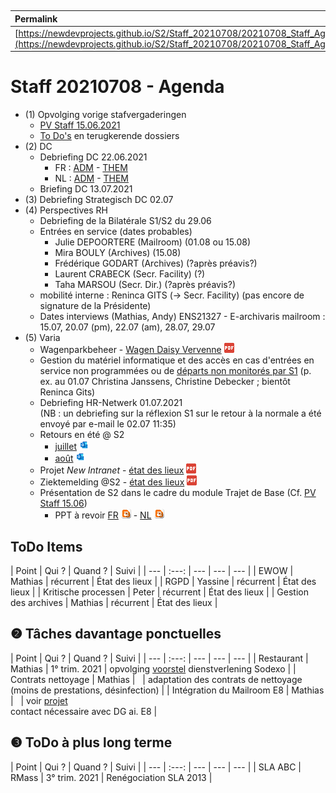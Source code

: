 <link rel="stylesheet" href="https://newdevprojects.github.io/S2/S2.css">
<link rel="stylesheet" href="S2.css">

&nbsp;

| Permalink |
| :--- |
| [https://newdevprojects.github.io/S2/Staff_20210708/20210708_Staff_Agenda.html](https://newdevprojects.github.io/S2/Staff_20210708/20210708_Staff_Agenda.html) | 

# Staff 20210708 - Agenda

* (1) Opvolging vorige stafvergaderingen
	* [PV Staff 15.06.2021](https://newdevprojects.github.io/S2/Staff_20210615/20210615_Staff_PV.html)
	* [To Do's](#todo) en terugkerende dossiers
* (2) DC 
	* Debriefing DC 22.06.2021
		* FR : [ADM](https://newdevprojects.github.io/S2/Staff/20210622_Adm_FR.pdf) - [THEM](https://newdevprojects.github.io/S2/Staff/20210622_Them_FR.pdf)
		* NL : [ADM](https://newdevprojects.github.io/S2/Staff/20210622_Adm_NL.pdf) - [THEM](https://newdevprojects.github.io/S2/Staff/20210622_Them_NL.pdf)
	* Briefing DC 13.07.2021
* (3) Debriefing Strategisch DC 02.07
* (4) Perspectives RH
	* Debriefing de la Bilatérale S1/S2 du 29.06
	* Entrées en service (dates probables)
		* Julie DEPOORTERE (Mailroom) (01.08 ou 15.08)
		* Mira BOULY (Archives) (15.08)
		* Frédérique GODART (Archives) (?après préavis?)
		* Laurent CRABECK (Secr. Facility) (?)
		* Taha MARSOU (Secr. Dir.) (?après préavis?)
	* mobilité interne : Reninca GITS (&rarr;  Secr. Facility) (pas encore de signature de la Présidente)
	* Dates interviews (Mathias, Andy) ENS21327 - E-archivaris mailroom : 15.07, 20.07 (pm), 22.07 (am), 28.07, 29.07
* (5) Varia
	* Wagenparkbeheer - [Wagen Daisy Vervenne](Leasing_Wagen.pdf) ![](pdf.png)
	* Gestion du matériel informatique et des accès en cas d'entrées en service non programmées ou de [départs non monitorés par S1](Probleme_Ticketing_ServiceNow.md) (p. ex. au 01.07 Christina Janssens, Christine Debecker ; bientôt Reninca Gits)
	* Debriefing HR-Netwerk 01.07.2021<br>(NB : un debriefing sur la réflexion S1 sur le retour à la normale a été envoyé par e-mail le 02.07 11:35)
	* Retours en été @ S2
		* [juillet](JUILLET.eml) ![](eml.png)
		* [août](AOUT.eml) ![](eml.png)
	* Projet *New Intranet* - [état des lieux](New_Intranet_StavaZa_20210701.pdf) ![](pdf.png)
	* Ziektemelding @S2 - [état des lieux](Encours_Ziektemelding_S2_20210705.pdf) ![](pdf.png)
	* Présentation de S2 dans le cadre du module Trajet de Base (Cf. [PV Staff 15.06](https://newdevprojects.github.io/S2/Staff_20210615/20210615_Staff_PV.html#briefing-dc-22062021))
		* PPT à revoir [FR](PresentationS2FR2021.pptx) ![](ppt.png) - [NL](PresentationS2NL2021.pptx) ![](ppt.png)

<a name="todo"> </a>

## ToDo Items

| Point | Qui ? | Quand ? | Suivi |
| --- | :---: | --- | --- | --- |
| EWOW | Mathias | récurrent | &Eacute;tat des lieux |
| RGPD | Yassine | récurrent | &Eacute;tat des lieux |
| Kritische processen | Peter | récurrent | &Eacute;tat des lieux |
| Gestion des archives | Mathias | récurrent | &Eacute;tat des lieux |

## &#10103; Tâches davantage ponctuelles

| Point | Qui ? | Quand ? | Suivi |
| --- | :---: | --- | --- | --- |
| Restaurant | Mathias | 1° trim. 2021 | opvolging [voorstel](https://newdevprojects.github.io/S2/Staff_20210107/20210107_Sodexo_aangepaste_werking.pdf) dienstverlening Sodexo |
| Contrats nettoyage | Mathias | &nbsp; | adaptation des contrats de nettoyage (moins de prestations, désinfection) |
| Intégration du Mailroom E8 | Mathias | &nbsp; | voir [projet](https://newdevprojects.github.io/S2/Staff_20210204/Nota_verzendingsdienst_E8.pdf)<br>contact nécessaire avec DG ai. E8 |

## &#10104; ToDo à plus long terme

| Point | Qui ? | Quand ? | Suivi |
| --- | :---: | --- | --- | --- |
| SLA ABC | RMass | 3° trim. 2021 | Renégociation SLA 2013 |
